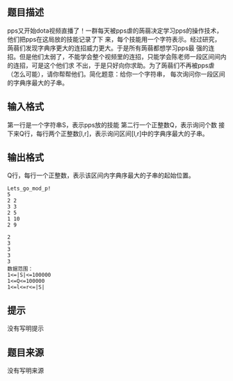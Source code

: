 


## 题目描述
pps又开始dota视频直播了！一群每天被pps虐的蒟蒻决定学习pps的操作技术，他们把pps在这局放的技能记录了下
来，每个技能用一个字符表示。经过研究，蒟蒻们发现字典序更大的连招威力更大。于是所有蒟蒻都想学习pps最
强的连招。但是他们太弱了，不能学会整个视频里的连招，只能学会陈老师一段区间间内的连招，可是这个他们求
不出，于是只好向你求助。为了蒟蒻们不再被pps虐（怎么可能），请你帮帮他们。简化题意：给你一个字符串，
每次询问你一段区间的字典序最大的子串。
## 输入格式
第一行是一个字符串S，表示pps放的技能
第二行一个正整数Q，表示询问个数
接下来Q行，每行两个正整数[l,r]，表示询问区间[l,r]中的字典序最大的子串。
## 输出格式
Q行，每行一个正整数，表示该区间内字典序最大的子串的起始位置。

```input1
Lets_go_mod_p!
5
2 2
3 3
2 5
1 10
2 9

```

```output1
2
3
3
3
3
数据范围：
1<=|S|<=100000
1<=Q<=100000
1<=l<=r<=|S|
```

## 提示
没有写明提示
## 题目来源
没有写明来源


